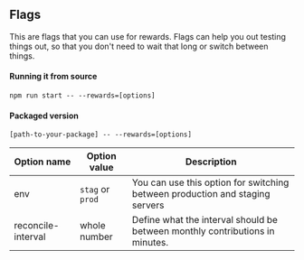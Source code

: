 ## Flags
This are flags that you can use for rewards. Flags can help you out testing things out, so that you don't need to wait that long or switch between things.

#### Running it from source
`npm run start -- --rewards=[options]`

#### Packaged version
`[path-to-your-package] -- --rewards=[options]`

Option name | Option value | Description
------------ | ------------- | -------------
env | `stag` or `prod` | You can use this option for switching between production and staging servers
reconcile-interval | whole number | Define what the interval should be between monthly contributions in minutes.
